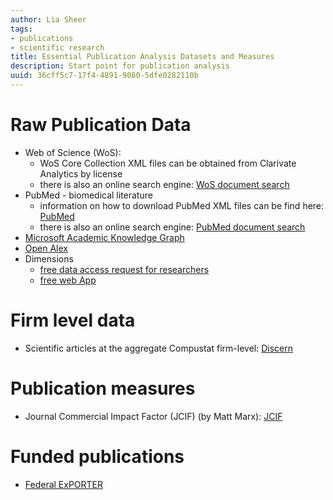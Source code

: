 ```yaml
---
author: Lia Sheer
tags:
- publications
- scientific research
title: Essential Publication Analysis Datasets and Measures
description: Start point for publication analysis
uuid: 36cff5c7-17f4-4891-9080-5dfe0282110b
---
```


# Raw Publication Data
* Web of Science (WoS): 
  * WoS Core Collection XML files can be obtained from Clarivate Analytics by license
  * there is also an online search engine: [WoS document search](https://www.webofscience.com/wos/woscc/basic-search)
* PubMed - biomedical literature
  * information on how to download PubMed XML files can be find here: [PubMed](https://pubmed.ncbi.nlm.nih.gov/download/#annual-baseline)
  * there is also an online search engine: [PubMed document search](https://pubmed.ncbi.nlm.nih.gov/advanced/)
* [Microsoft Academic Knowledge Graph](https://iiindex.org/datasets/makg.html)
* [Open Alex](https://openalex.org/)
* Dimensions
  * [free data access request for researchers](https://www.dimensions.ai/scientometric-research/)
  * [free web App](https://app.dimensions.ai/discover/publication)

# Firm level data
* Scientific articles at the aggregate Compustat firm-level: [Discern](https://iiindex.org/datasets/discern)

# Publication measures
* Journal Commercial Impact Factor (JCIF) (by Matt Marx): [JCIF](https://github.com/mattmarx/jcif)

# Funded publications
* [Federal ExPORTER](https://federalreporter.nih.gov/FileDownload)
